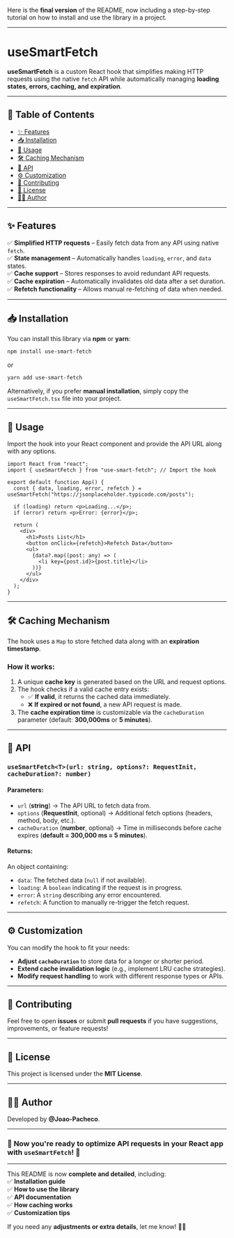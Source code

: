 Here is the **final version** of the README, now including a step-by-step tutorial on how to install and use the library in a project.  

---

# **useSmartFetch**  

**useSmartFetch** is a custom React hook that simplifies making HTTP requests using the native `fetch` API while automatically managing **loading states, errors, caching, and expiration**.  

---

## 📖 **Table of Contents**  

- [✨ Features](#-features)  
- [📥 Installation](#-installation)  
- [🚀 Usage](#-usage)  
- [🛠 Caching Mechanism](#-caching-mechanism)  
- [📌 API](#-api)  
- [⚙️ Customization](#-customization)  
- [🤝 Contributing](#-contributing)  
- [📜 License](#-license)  
- [👨‍💻 Author](#-author)  

---

## ✨ **Features**  

✅ **Simplified HTTP requests** – Easily fetch data from any API using native `fetch`.  
✅ **State management** – Automatically handles `loading`, `error`, and `data` states.  
✅ **Cache support** – Stores responses to avoid redundant API requests.  
✅ **Cache expiration** – Automatically invalidates old data after a set duration.  
✅ **Refetch functionality** – Allows manual re-fetching of data when needed.  

---

## 📥 **Installation**  

You can install this library via **npm** or **yarn**:  

```bash
npm install use-smart-fetch
```
or  
```bash
yarn add use-smart-fetch
```

Alternatively, if you prefer **manual installation**, simply copy the `useSmartFetch.tsx` file into your project.

---

## 🚀 **Usage**  

Import the hook into your React component and provide the API URL along with any options.  

```tsx
import React from "react";
import { useSmartFetch } from "use-smart-fetch"; // Import the hook

export default function App() {
  const { data, loading, error, refetch } = useSmartFetch("https://jsonplaceholder.typicode.com/posts");

  if (loading) return <p>Loading...</p>;
  if (error) return <p>Error: {error}</p>;

  return (
    <div>
      <h1>Posts List</h1>
      <button onClick={refetch}>Refetch Data</button>
      <ul>
        {data?.map((post: any) => (
          <li key={post.id}>{post.title}</li>
        ))}
      </ul>
    </div>
  );
}
```

---

## 🛠 **Caching Mechanism**  

The hook uses a `Map` to store fetched data along with an **expiration timestamp**.  

### **How it works:**  
1. A unique **cache key** is generated based on the URL and request options.  
2. The hook checks if a valid cache entry exists:  
   - ✅ **If valid**, it returns the cached data immediately.  
   - ❌ **If expired or not found**, a new API request is made.  
3. The **cache expiration time** is customizable via the `cacheDuration` parameter (default: **300,000ms** or **5 minutes**).  

---

## 📌 **API**  

### `useSmartFetch<T>(url: string, options?: RequestInit, cacheDuration?: number)`

#### **Parameters:**  
- `url` (**string**) → The API URL to fetch data from.  
- `options` (**RequestInit**, optional) → Additional fetch options (headers, method, body, etc.).  
- `cacheDuration` (**number**, optional) → Time in milliseconds before cache expires (**default = 300,000 ms = 5 minutes**).  

#### **Returns:**  
An object containing:  
- `data`: The fetched data (`null` if not available).  
- `loading`: A `boolean` indicating if the request is in progress.  
- `error`: A `string` describing any error encountered.  
- `refetch`: A function to manually re-trigger the fetch request.  

---

## ⚙️ **Customization**  

You can modify the hook to fit your needs:  
- **Adjust `cacheDuration`** to store data for a longer or shorter period.  
- **Extend cache invalidation logic** (e.g., implement LRU cache strategies).  
- **Modify request handling** to work with different response types or APIs.  

---

## 🤝 **Contributing**  

Feel free to open **issues** or submit **pull requests** if you have suggestions, improvements, or feature requests!  

---

## 📜 **License**  

This project is licensed under the **MIT License**.  

---

## 👨‍💻 **Author**  

Developed by **@Joao-Pacheco**.  

---

### 🚀 **Now you're ready to optimize API requests in your React app with `useSmartFetch`!** 🚀  

---

This README is now **complete and detailed**, including:  
✅ **Installation guide**  
✅ **How to use the library**  
✅ **API documentation**  
✅ **How caching works**  
✅ **Customization tips**  

If you need any **adjustments or extra details**, let me know! 🚀🔥

